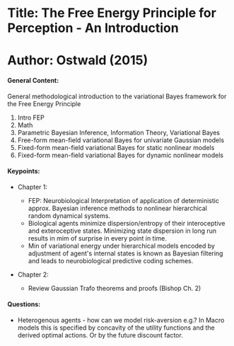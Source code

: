 # Title: The Free Energy Principle for Perception - An Introduction

# Author: Ostwald (2015)

#### General Content: 

General methodological introduction to the variational Bayes framework for the Free Energy Principle

1. Intro FEP
2. Math
3. Parametric Bayesian Inference, Information Theory, Variational Bayes
4. Free-form mean-field variational Bayes for univariate Gaussian models
5. Fixed-form mean-field variational Bayes for static nonlinear models
6. Fixed-form mean-field variational Bayes for dynamic nonlinear models

#### Keypoints: 
* Chapter 1:
	* FEP: Neurobiological Interpretation of application of deterministic approx. Bayesian inference methods to nonlinear hierarchical random dynamical systems.
	* Biological agents minimize dispersion/entropy of their interoceptive and exteroceptive states. Minimizing state dispersion in long run results in mim of surprise in every point in time.
	* Min of variational energy under hierarchical models encoded by adjustment of agent's internal states is known as Bayesian filtering and leads to neurobiological predictive coding schemes.

* Chapter 2:
	* Review Gaussian Trafo theorems and proofs (Bishop Ch. 2)
	

#### Questions: 

* Heterogenous agents - how can we model risk-aversion e.g.? In Macro models this is specified by concavity of the utility functions and the derived optimal actions. Or by the future discount factor.
